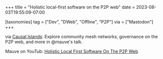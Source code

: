 +++
title = "Holistic local-first software on the P2P web"
date = 2023-08-03T19:55:09-07:00

[taxonomies]
tag = ["Dev", "DWeb", "Offline", "P2P"]
via = ["Mastodon"]
+++

via [Causal Islands](https://plnetwork.xyz/@causalislands/110827520705901308): Explore community mesh networks, governance on the P2P web, and more in @mauve's talk.

<!-- more -->

Mauve on YouTub: [Holistic Local First Software On The P2P Web](https://www.youtube.com/watch?v=rSvj_NQ5rho)

